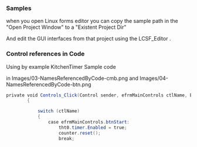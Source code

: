 
### Samples

when you open Linux forms editor you can copy the sample path in the "Open Project Window"  to a "Existent Project Dir"

And edit the GUI interfaces from that project using the LCSF_Editor .

### Control references in Code

Using by example KitchenTimer Sample code

in Images/03-NamesReferencedByCode-cmb.png and Images/04-NamesReferencedByCode-btn.png

```C#
private void Controls_Click(Control sender, efrmMainControls ctlName, EventArgs e)
        {

            switch (ctlName)
            {
                case efrmMainControls.btnStart:
                    tht0.timer.Enabled = true;
                    counter.reset();
                    break;
```

